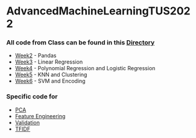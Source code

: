 
# AdvancedMachineLearningTUS2022


### All code from Class can be found in this [Directory](InClass/Lectures) 
- [Week2](InClass/Lectures/Week%202.ipynb) - Pandas
- [Week3](InClass/Lectures/Week%203.ipynb) - Linear Regression
- [Week4](InClass/Lectures/Week%204.ipynb) - Polynomial Regression and Logistic Regression
- [Week5](InClass/Lectures/Week%205.ipynb) - KNN and Clustering
- [Week6](InClass/Lectures/Week%206.ipynb) - SVM and Encoding

### Specific code for 
- [PCA](InClass/Tutorials/PCA.ipynb)
- [Feature Engineering](InClass/Tutorials/FeatureEngineering.ipynb)
- [Validation](InClass/Tutorials/Validation.ipynb)
- [TFIDF](InClass/Tutorials/TFIDF.ipynb) 
 

